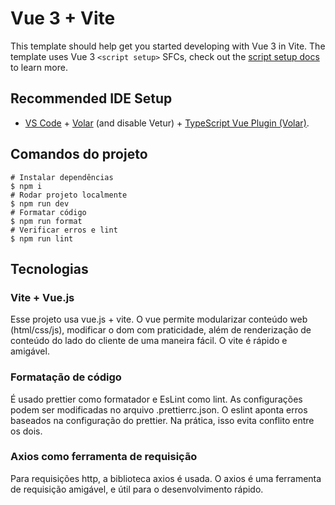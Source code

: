 # Vue 3 + Vite

This template should help get you started developing with Vue 3 in Vite. The template uses Vue 3 `<script setup>` SFCs, check out the [script setup docs](https://v3.vuejs.org/api/sfc-script-setup.html#sfc-script-setup) to learn more.

## Recommended IDE Setup

-   [VS Code](https://code.visualstudio.com/) + [Volar](https://marketplace.visualstudio.com/items?itemName=Vue.volar) (and disable Vetur) + [TypeScript Vue Plugin (Volar)](https://marketplace.visualstudio.com/items?itemName=Vue.vscode-typescript-vue-plugin).

## Comandos do projeto
```shell
# Instalar dependências
$ npm i
# Rodar projeto localmente
$ npm run dev
# Formatar código
$ npm run format
# Verificar erros e lint
$ npm run lint
```

## Tecnologias
### Vite + Vue.js
Esse projeto usa vue.js + vite. O vue permite modularizar conteúdo web (html/css/js),
modificar o dom com praticidade, além de renderização de conteúdo do lado do cliente de uma maneira fácil. O vite é rápido e amigável.

### Formatação de código
É usado prettier como formatador e EsLint como lint. As configurações podem ser modificadas no arquivo
.prettierrc.json. O eslint aponta erros baseados na configuração do prettier. Na prática, isso evita conflito entre os dois.

### Axios como ferramenta de requisição
Para requisições http, a biblioteca axios é usada. O axios é uma ferramenta de requisição amigável,
e útil para o desenvolvimento rápido.
